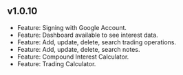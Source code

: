 ## v1.0.10
* Feature: Signing with Google Account.
* Feature: Dashboard available to see interest data.
* Feature: Add, update, delete, search trading operations.
* Feature: Add, update, delete, search notes.
* Feature: Compound Interest Calculator.
* Feature: Trading Calculator.
